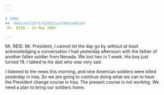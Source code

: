 ```yaml
---
---

# IRAQ
## `084ca4a726717828b21aa7d0e5a68cb4`
`Mr. REID — 23 May 2007`

---
```



Mr. REID. Mr. President, I cannot let the day go by without at least 
acknowledging a conversation I had yesterday afternoon with the father 
of another fallen soldier from Nevada. We lost two in 1 week. His boy 
just turned 19. I talked to his dad who was very sad.

I listened to the news this morning, and nine American soldiers were 
killed yesterday in Iraq. So we are going to continue doing what we can 
to have the President change course in Iraq. The present course is not 
working. We need a plan to bring our soldiers home.
